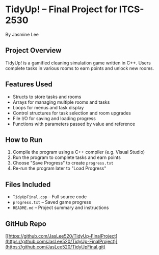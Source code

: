 # TidyUp! – Final Project for ITCS-2530
By Jasmine Lee

## Project Overview
TidyUp! is a gamified cleaning simulation game written in C++. Users complete tasks in various rooms to earn points and unlock new rooms.

## Features Used
- Structs to store tasks and rooms
- Arrays for managing multiple rooms and tasks
- Loops for menus and task display
- Control structures for task selection and room upgrades
- File I/O for saving and loading progress
- Functions with parameters passed by value and reference

## How to Run
1. Compile the program using a C++ compiler (e.g. Visual Studio)
2. Run the program to complete tasks and earn points
3. Choose "Save Progress" to create `progress.txt`
4. Re-run the program later to "Load Progress"

## Files Included
- `TidyUpFinal.cpp` – Full source code
- `progress.txt` – Saved game progress
- `README.md` – Project summary and instructions

## GitHub Repo
[[https://github.com/JasLee520/TidyUp-FinalProject](https://github.com/JasLee520/TidyUp-FinalProject)](https://github.com/JasLee520/TidyUpFinal.git)
